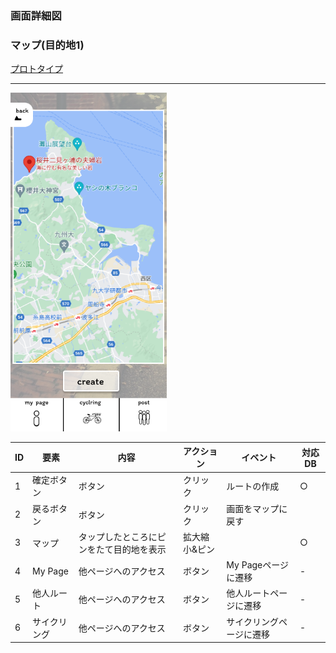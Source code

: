 ### 画面詳細図
### マップ(目的地1)
[プロトタイプ](https://www.figma.com/file/YLXi0XXJfyq6239uKAU8LF/cyclinger?node-id=0%3A1)
*****
<img src="./image/検索結果.png" width="250">

|ID|要素|内容|アクション|イベント|対応DB|
|--|----|----|---------|--------|------|
|1|確定ボタン|ボタン|クリック|ルートの作成|○|
|2|戻るボタン|ボタン|クリック|画面をマップに戻す||
|3|マップ|タップしたところにピンをたて目的地を表示|拡大縮小&ピン||○|
|4|My Page|他ページへのアクセス|ボタン|My Pageページに遷移|-|
|5|他人ルート|他ページへのアクセス|ボタン|他人ルートページに遷移|-|
|6|サイクリング|他ページへのアクセス|ボタン|サイクリングページに遷移|-|
